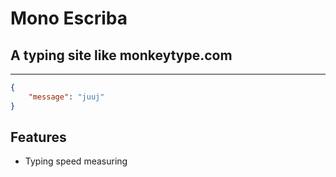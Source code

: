 # Mono Escriba

A typing site like monkeytype.com
---
---

```json
{
    "message": "juuj"
}
```

## Features 
- Typing speed measuring 